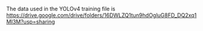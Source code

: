 The data used in the YOLOv4 training file is https://drive.google.com/drive/folders/16DWLZQ1tun9hdOgluG8FD_DQ2xq1MI3M?usp=sharing
